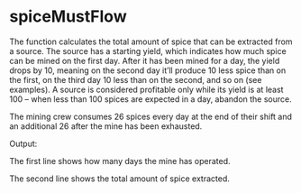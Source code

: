 # spiceMustFlow

The function calculates the total amount of spice that can be extracted from a source. The source has a starting yield, which indicates how much spice can be mined on the first day. After it has been mined for a day, the yield drops by 10, meaning on the second day it’ll produce 10 less spice than on the first, on the third day 10 less than on the second, and so on (see examples). A source is considered profitable only while its yield is at least 100 – when less than 100 spices are expected in a day, abandon the source. 

The mining crew consumes 26 spices every day at the end of their shift and an additional 26 after the mine has been exhausted.

Output:

The first line shows how many days the mine has operated.

The second line shows the total amount of spice extracted.